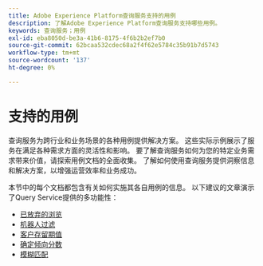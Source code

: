 ```yaml
---
title: Adobe Experience Platform查询服务支持的用例
description: 了解Adobe Experience Platform查询服务支持哪些用例。
keywords: 查询服务；用例
exl-id: eba8050d-be3a-41b6-8175-4f6b2b2ef7b0
source-git-commit: 62bcaa532cdec68a2f4f62e5784c35b91b7d5743
workflow-type: tm+mt
source-wordcount: '137'
ht-degree: 0%

---
```


# 支持的用例

查询服务为跨行业和业务场景的各种用例提供解决方案。 这些实际示例展示了服务在满足各种需求方面的灵活性和影响。 要了解查询服务如何为您的特定业务需求带来价值，请探索用例文档的全面收集。 了解如何使用查询服务提供洞察信息和解决方案，以增强运营效率和业务成功。

本节中的每个文档都包含有关如何实施其各自用例的信息。 以下建议的文章演示了Query Service提供的多功能性：

- [已放弃的浏览](./abandoned-browse.md)
- [机器人过滤](./bot-filtering.md)
- [客户存留期值](./customer-lifetime-value.md)
- [确定倾向分数](./propensity-score.md)
- [模糊匹配](./fuzzy-match.md)
